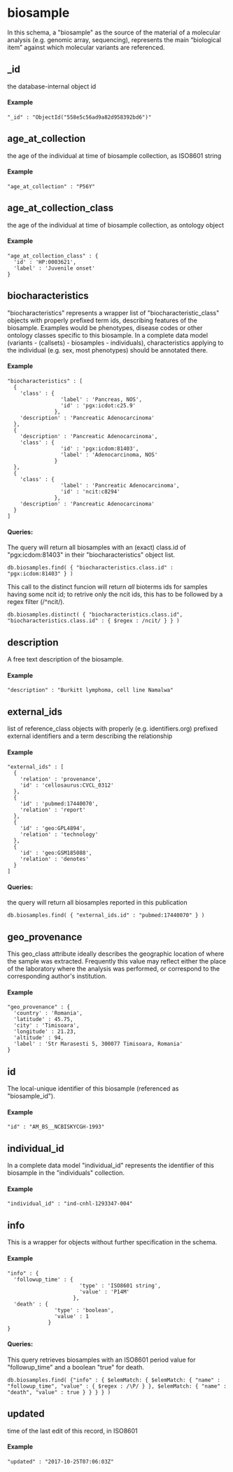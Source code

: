 # biosample  

In this schema, a "biosample" as the source of the material of a molecular analysis (e.g. genomic array, sequencing), represents the main “biological item” against which molecular variants are referenced.


## _id

the database-internal object id

#### Example

```
"_id" : "ObjectId("558e5c56ad9a82d958392bd6")"
```

## age_at_collection

the age of the individual at time of biosample collection, as ISO8601 string

#### Example

```
"age_at_collection" : "P56Y"
```

## age_at_collection_class

the age of the individual at time of biosample collection, as ontology object

#### Example

```
"age_at_collection_class" : {
  'id' : 'HP:0003621',
  'label' : 'Juvenile onset'
}
```

## biocharacteristics

"biocharacteristics" represents a wrapper list of "biocharacteristic_class" objects with properly prefixed term ids, describing features of the biosample.
Examples would be phenotypes, disease codes or other ontology classes specific to this biosample. In a complete data model (variants - (callsets) - biosamples - individuals), characteristics applying to the individual (e.g. sex, most phenotypes) should be annotated there.


#### Example

```
"biocharacteristics" : [
  {
    'class' : {
                 'label' : 'Pancreas, NOS',
                 'id' : 'pgx:icdot:c25.9'
               },
    'description' : 'Pancreatic Adenocarcinoma'
  },
  {
    'description' : 'Pancreatic Adenocarcinoma',
    'class' : {
                 'id' : 'pgx:icdom:81403',
                 'label' : 'Adenocarcinoma, NOS'
               }
  },
  {
    'class' : {
                 'label' : 'Pancreatic Adenocarcinoma',
                 'id' : 'ncit:c8294'
               },
    'description' : 'Pancreatic Adenocarcinoma'
  }
]
```

#### Queries:
The query will return all biosamples with an (exact) class.id of "pgx:icdom:81403" in their "biocharacteristics" object list.

```
db.biosamples.find( { "biocharacteristics.class.id" : "pgx:icdom:81403" } )
```

This call to the distinct funcion will return *all* bioterms ids for samples having some ncit id; to retrive only the ncit ids, this has to be followed by a regex filter (/^ncit/).

```
db.biosamples.distinct( { "biocharacteristics.class.id", "biocharacteristics.class.id" : { $regex : /ncit/ } } )
```

## description

A free text description of the biosample.

#### Example

```
"description" : "Burkitt lymphoma, cell line Namalwa"
```

## external_ids

list of reference_class objects with properly (e.g. identifiers.org) prefixed external identifiers and a term describing the relationship

#### Example

```
"external_ids" : [
  {
    'relation' : 'provenance',
    'id' : 'cellosaurus:CVCL_0312'
  },
  {
    'id' : 'pubmed:17440070',
    'relation' : 'report'
  },
  {
    'id' : 'geo:GPL4894',
    'relation' : 'technology'
  },
  {
    'id' : 'geo:GSM185088',
    'relation' : 'denotes'
  }
]
```

#### Queries:
the query will return all biosamples reported in this publication
```
db.biosamples.find( { "external_ids.id" : "pubmed:17440070" } )
```

## geo_provenance

This geo_class attribute ideally describes the geographic location of where the sample was extracted.
Frequently this value may reflect either the place of the laboratory where the analysis was performed, or correspond to the corresponding author's institution.


#### Example

```
"geo_provenance" : {
  'country' : 'Romania',
  'latitude' : 45.75,
  'city' : 'Timisoara',
  'longitude' : 21.23,
  'altitude' : 94,
  'label' : 'Str Marasesti 5, 300077 Timisoara, Romania'
}
```

## id

The local-unique identifier of this biosample (referenced as "biosample_id").

#### Example

```
"id" : "AM_BS__NCBISKYCGH-1993"
```

## individual_id

In a complete data model "individual_id" represents the identifier of this biosample in the "individuals" collection.


#### Example

```
"individual_id" : "ind-cnhl-1293347-004"
```

## info

This is a wrapper for objects without further specification in the schema.


#### Example

```
"info" : {
  'followup_time' : {
                       'type' : 'ISO8601 string',
                       'value' : 'P14M'
                     },
  'death' : {
               'type' : 'boolean',
               'value' : 1
             }
}
```

#### Queries:
This query retrieves biosamples with an ISO8601 period value for "followup_time" and a boolean "true" for death.

```
db.biosamples.find( {"info" : { $elemMatch: { $elemMatch: { "name" : "followup_time", "value" : { $regex : /\P/ } }, $elemMatch: { "name" : "death", "value" : true } } } } )
```

## updated

time of the last edit of this record, in ISO8601

#### Example

```
"updated" : "2017-10-25T07:06:03Z"
```
